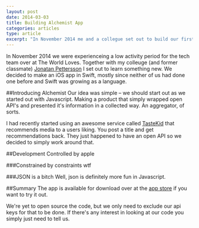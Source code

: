 ```yaml
---
layout: post
date: 2014-03-03
title: Building Alchemist App
categories: articles
type: article
excerpt: "In November 2014 me and a collegue set out to build our first iOS app – and learn Swift as we went along. This article serves as a summary of what two js-loving front-enders learnt while moving into native territory."
---
```


In November 2014 we were experienceing a low activity period for the tech team over at The World Loves. Together with my colleuge (and former classmate) [Jonatan Pettersson][jonjon] I set out to learn something new. We decided to make an iOS app in Swift, mostly since neither of us had done one before and Swift was growing as a language.

##Introducing Alchemist
Our idea was simple – we should start out as we started out with Javascript. Making a product that simply wrapped open API's and presented it's information in a collected way. An aggregator, of sorts.

I had recently started using an awesome service called [TasteKid][tastekid] that recommends media to a users liking. You post a title and get recommendations back. They just happened to have an open API so we decided to simply work around that.

##Development
Controlled by apple

###Constrained by constraints
wtf

###JSON is a bitch
Well, json is definitely more fun in Javascript. 

##Summary
The app is available for download over at the [app store][app] if you want to try it out.

We're yet to open source the code, but we only need to exclude our api keys for that to be done. If there's any interest in looking at our code you simply just need to tell us.


[jonjon]: http://karlerikjonatan.github.io/
[tastekid]: https://tastekid.com
[app]: https://itunes.apple.com/WebObjects/MZStore.woa/wa/viewSoftware?id=942473452&mt=8